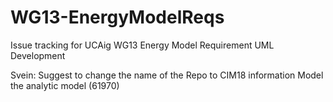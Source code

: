 # WG13-EnergyModelReqs
Issue tracking for UCAig WG13 Energy Model Requirement UML Development

Svein: Suggest to change the name of the Repo to CIM18 information Model the analytic model (61970)
